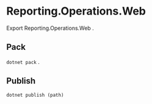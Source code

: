 # Reporting.Operations.Web 
Export Reporting.Operations.Web 
.  
## Pack 
`dotnet pack` 
.  
## Publish 
`dotnet publish (path)` 
